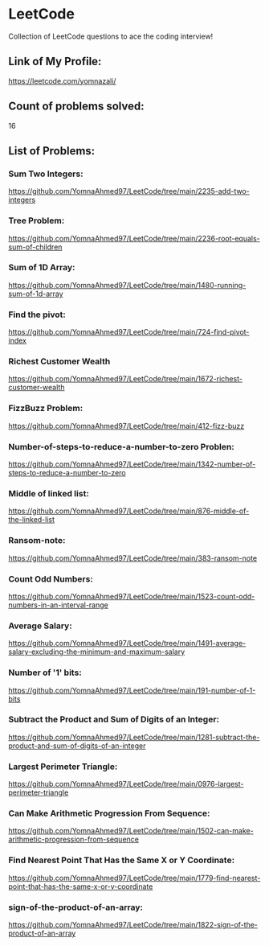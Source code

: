 # LeetCode
Collection of LeetCode questions to ace the coding interview!
## Link of My Profile:
https://leetcode.com/yomnazali/
## Count of problems solved:
16
## List of Problems:
### Sum Two Integers:
  https://github.com/YomnaAhmed97/LeetCode/tree/main/2235-add-two-integers
### Tree Problem:
  https://github.com/YomnaAhmed97/LeetCode/tree/main/2236-root-equals-sum-of-children
### Sum of 1D Array:
  https://github.com/YomnaAhmed97/LeetCode/tree/main/1480-running-sum-of-1d-array
### Find the pivot:
https://github.com/YomnaAhmed97/LeetCode/tree/main/724-find-pivot-index
### Richest Customer Wealth
https://github.com/YomnaAhmed97/LeetCode/tree/main/1672-richest-customer-wealth
### FizzBuzz Problem:
https://github.com/YomnaAhmed97/LeetCode/tree/main/412-fizz-buzz
### Number-of-steps-to-reduce-a-number-to-zero Problen:
https://github.com/YomnaAhmed97/LeetCode/tree/main/1342-number-of-steps-to-reduce-a-number-to-zero
### Middle of linked list:
https://github.com/YomnaAhmed97/LeetCode/tree/main/876-middle-of-the-linked-list
### Ransom-note:
https://github.com/YomnaAhmed97/LeetCode/tree/main/383-ransom-note
### Count Odd Numbers:
https://github.com/YomnaAhmed97/LeetCode/tree/main/1523-count-odd-numbers-in-an-interval-range
### Average Salary:
https://github.com/YomnaAhmed97/LeetCode/tree/main/1491-average-salary-excluding-the-minimum-and-maximum-salary
### Number of '1' bits:
https://github.com/YomnaAhmed97/LeetCode/tree/main/191-number-of-1-bits
### Subtract the Product and Sum of Digits of an Integer:
https://github.com/YomnaAhmed97/LeetCode/tree/main/1281-subtract-the-product-and-sum-of-digits-of-an-integer
### Largest Perimeter Triangle:
https://github.com/YomnaAhmed97/LeetCode/tree/main/0976-largest-perimeter-triangle
### Can Make Arithmetic Progression From Sequence:
https://github.com/YomnaAhmed97/LeetCode/tree/main/1502-can-make-arithmetic-progression-from-sequence
### Find Nearest Point That Has the Same X or Y Coordinate:
https://github.com/YomnaAhmed97/LeetCode/tree/main/1779-find-nearest-point-that-has-the-same-x-or-y-coordinate
### sign-of-the-product-of-an-array:
https://github.com/YomnaAhmed97/LeetCode/tree/main/1822-sign-of-the-product-of-an-array

